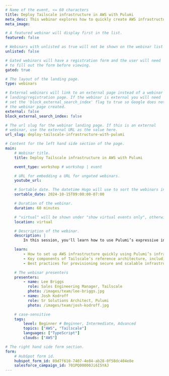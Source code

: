 ```yaml
---
# Name of the event, <= 60 characters
title: Deploy Tailscale infrastructure in AWS with Pulumi
meta_desc: This webinar explores how to quickly create AWS infrastructure using Pulumi and Tailscale, showcasing advanced features in Kubernetes and AWS environments.
meta_image:

# A featured webinar will display first in the list.
featured: false

# Webinars with unlisted as true will not be shown on the webinar list
unlisted: false

# Gated webinars will have a registration form and the user will need
# to fill out the form before viewing.
gated: true

# The layout of the landing page.
type: webinars

# External webinars will link to an external page instead of a webinar
# landing/registration page. If the webinar is external you will need
# set the 'block_external_search_index' flag to true so Google does not index
# the webinar page created.
external: false
block_external_search_index: false

# The url slug for the webinar landing page. If this is an external
# webinar, use the external URL as the value here.
url_slug: deploy-tailscale-infrastructure-with-pulumi

# Content for the left hand side section of the page.
main:
    # Webinar title.
    title: Deploy Tailscale infrastructure in AWS with Pulumi

    event_type: workshop # workshop | event

    # URL for embedding a URL for ungated webinars.
    youtube_url:

    # Sortable date. The datetime Hugo will use to sort the webinars in date order.
    sortable_date: 2024-10-15T09:00:00-07:00

    # Duration of the webinar.
    duration: 60 minutes

    # "virtual" will be shown under "show virtual events only", otherwise shown as City, State (seattle, wa)
    location: virtual

    # Description of the webinar.
    description: |
        In this session, you'll learn how to use Pulumi’s expressive infrastructure as code and automation API to quickly spin up a full demo environment showcasing Tailscale’s features. This workshop will walk through a reference architecture featuring Tailscale's Kubernetes operator, AWS VPC access via subnet routers, and secure internet access with exit nodes—all provisioned in minutes using Pulumi. This webinar is ideal for cloud engineers, DevOps practitioners, and IT professionals looking to streamline infrastructure provisioning while leveraging Tailscale and Pulumi.

    learn:
        - How to set up AWS infrastructure quickly using Pulumi’s infrastructure as code and automation API.
        - Key components of Tailscale’s reference architecture, including Kubernetes operators and AWS VPC access.
        - Best practices for provisioning secure and scalable infrastructure with Tailscale and Pulumi.

    # The webinar presenters
    presenters:
        - name: Lee Briggs
          role: Sales Engineering Manager, Tailscale
          photo: /images/team/lee-briggs.jpg
        - name: Josh Kodroff
          role: Sr Solutions Architect, Pulumi
          photo: /images/team/josh-kodroff.jpg

    # case-sensitive
    tags:
        level: Beginner # Beginner, Intermediate, Advanced
        topics: ["AWS", "Tailscale"]
        languages: ["TypeScript"]
        clouds: ["AWS"]

# The right hand side form section.
form:
    # HubSpot form id.
    hubspot_form_id: 89d7f610-7407-4e84-ab28-0f58dc404e8e
    salesforce_campaign_id: 701PQ00000Ji6I5YAJ
---
```

